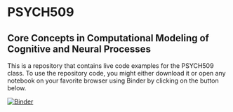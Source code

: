 # PSYCH509

## Core Concepts in Computational Modeling of Cognitive and Neural Processes

This is a repository that contains live code examples for the PSYCH509 class.
To use the repository code, you might either download it or open any notebook on your favorite browser using Binder by clicking on the button below.

[![Binder](https://mybinder.org/badge.svg)](https://mybinder.org/v2/gh/TheRealDrDre/PSYCH509/master?urlpath=lab)
